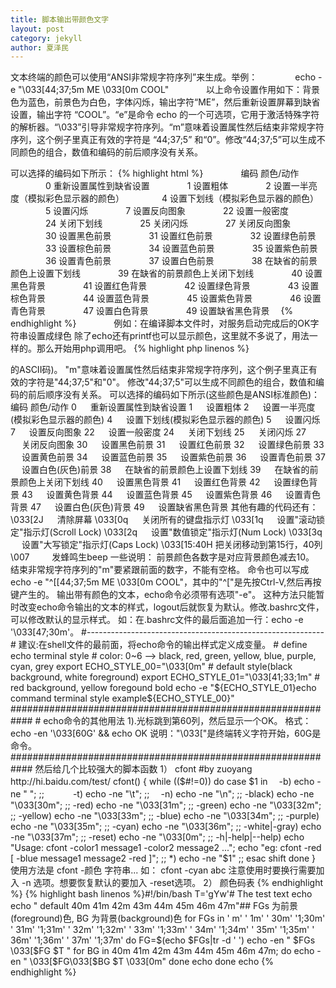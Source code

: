 ```yaml
---
title: 脚本输出带颜色文字
layout: post
category: jekyll
author: 夏泽民
---
```

文本终端的颜色可以使用“ANSI非常规字符序列”来生成。举例： 
　　　　echo -e "\033[44;37;5m ME \033[0m COOL" 
　　　　以上命令设置作用如下：背景色为蓝色，前景色为白色，字体闪烁，输出字符“ME”，然后重新设置屏幕到缺省设置，输出字符 “COOL”。“e”是命令 echo 的一个可选项，它用于激活特殊字符的解析器。“\033”引导非常规字符序列。“m”意味着设置属性然后结束非常规字符序列，这个例子里真正有效的字符是 “44;37;5” 和“0”。修改“44;37;5”可以生成不同颜色的组合，数值和编码的前后顺序没有关系。 
<!-- more -->
可以选择的编码如下所示：
{% highlight html %} 
　　　　编码 颜色/动作 
　　　　0 重新设置属性到缺省设置 
　　　　1 设置粗体 
　　　　2 设置一半亮度（模拟彩色显示器的颜色） 
　　　　4 设置下划线（模拟彩色显示器的颜色） 
　　　　5 设置闪烁 
　　　　7 设置反向图象 
　　　　22 设置一般密度 
　　　　24 关闭下划线 
　　　　25 关闭闪烁 
　　　　27 关闭反向图象 
　　　　30 设置黑色前景 
　　　　31 设置红色前景 
　　　　32 设置绿色前景 
　　　　33 设置棕色前景 
　　　　34 设置蓝色前景 
　　　　35 设置紫色前景 
　　　　36 设置青色前景 
　　　　37 设置白色前景 
　　　　38 在缺省的前景颜色上设置下划线 
　　　　39 在缺省的前景颜色上关闭下划线 
　　　　40 设置黑色背景 
　　　　41 设置红色背景 
　　　　42 设置绿色背景 
　　　　43 设置棕色背景 
　　　　44 设置蓝色背景 
　　　　45 设置紫色背景 
　　　　46 设置青色背景 
　　　　47 设置白色背景 
　　　　49 设置缺省黑色背景 
　{% endhighlight %}
　　　　例如：在编译脚本文件时，对服务启动完成后的OK字符串设置成绿色
除了echo还有printf也可以显示颜色，这里就不多说了，用法一样的。那么开始用php调用吧。
{% highlight php linenos %}
<?php  
function color_a(&$string) {  
$cmd="echo -ne \"\033[31m".$string." \033[0m\n\"";  
$a=exec($cmd);  
print "$a"."\n";  
}  
function color_b(&$string) {  
$cmd="printf \"\033[01;40;32m".$string."\033[0m\n\"";  
$a=exec($cmd);  
print "$a"."\n";  
}  
$string="aaaaaaaaaaaa";  
color_a($string);  
color_b($string);
{% endhighlight%}
{% highlight bash linenos %}
功能说明：显示文字。
语 　 法：echo [-ne][字符串] / echo [--help][--version]
补充说明：echo会将输入的字符串送往标准输出。输出的字符串间以空白字符隔开, 并在最后加上换行号。
参 　 数：    
-n 不要在最后自动换行    
-e 打开反斜杠ESC转义。
若字符串中出现以下字符，则特别加以处理，而不会将它当成一般文字输出：           
\a 发出警告声；           
\b 删除前一个字符；           
\c 最后不加上换行符号；           
\f 换行但光标仍旧停留在原来的位置；           
\n 换行且光标移至行首；           
\r 光标移至行首，但不换行；           
\t 插入tab；           
\v 与\f相同；           
\\ 插入\字符；           
\nnn 插入nnn（八进制）所代表的ASCII字符；    
-E 取消反斜杠ESC转义 (默认)    
-help 显示帮助
    -version 显示版本信息
############################################################ #
echo输出颜色文本 echo命令改变样式，以输出不同颜色的文本，必须有 -e 选项(开启echo中的转义)。
文本终端的显示颜色可以使用“ANSI非常规字符序列”来生成。
例如：echo -e "\033[44;37;5m ME\033[0m COOL"
解释："\033[44;37;5m ME "设置背景为蓝色，前景为白色，闪烁光标，输出字符“ME”；      
"\033[0m COOL"重新设置屏幕到缺省设置，输出字符 “COOL”。      
"e"是命令echo的一个可选项，它用于激活特殊字符的解析器。
"\033"引导非常规字符序列(即"\033["表示终端转义字符开始，
"\033"即退出键<ESC>的ASCII码)。
"m"意味着设置属性然后结束非常规字符序列，这个例子里真正有效的字符是"44;37;5"和"0"。
修改"44;37;5"可以生成不同颜色的组合，数值和编码的前后顺序没有关系。     
    可以选择的编码如下所示(这些颜色是ANSI标准颜色)：           编码          颜色/动作          
0      　     重新设置属性到缺省设置          
1     　      设置粗体          
2     　      设置一半亮度(模拟彩色显示器的颜色)          
4     　      设置下划线(模拟彩色显示器的颜色)          
5     　      设置闪烁          
7     　      设置反向图象          
22    　      设置一般密度          
24    　      关闭下划线          
25     　     关闭闪烁          
27     　     关闭反向图象          
30      　    设置黑色前景          
31   　       设置红色前景          
32   　       设置绿色前景          
33   　       设置黄色前景          
34   　       设置蓝色前景          
35    　      设置紫色前景          
36     　     设置青色前景          
37    　      设置白色(灰色)前景          
38      　    在缺省的前景颜色上设置下划线          
39      　    在缺省的前景颜色上关闭下划线          
40      　    设置黑色背景          
41      　    设置红色背景          
42     　     设置绿色背景          
43     　     设置黄色背景          
44     　     设置蓝色背景          
45     　     设置紫色背景          
46     　     设置青色背景          
47      　    设置白色(灰色)背景          
49      　    设置缺省黑色背景    
其他有趣的代码还有：         
\033[2J  　   清除屏幕          
\033[0q  　   关闭所有的键盘指示灯          
\033[1q 　    设置"滚动锁定"指示灯(Scroll Lock)          
\033[2q 　    设置"数值锁定"指示灯(Num Lock)          
\033[3q 　    设置"大写锁定"指示灯(Caps Lock)          
\033[15:40H   把关闭移动到第15行，40列          
\007  　　    发蜂鸣生beep
一些说明：     前景颜色各数字是对应背景颜色减去10。     结束非常规字符序列的"m"要紧跟前面的数字，不能有空格。    
命令也可以写成echo -e "^[[44;37;5m ME \033[0m COOL"，其中的"^["是先按Ctrl-V,然后再按<ESC>键产生的。
    输出带有颜色的文本，echo命令必须带有选项"-e"。
这种方法只能暂时改变echo命令输出的文本的样式，logout后就恢复为默认。修改.bashrc文件，可以修改默认的显示样式。 如：在.bashrc文件的最后面追加一行：echo -e '\033[47;30m'。
#----------------------------------------------------------- #
建议:在shell文件的最前面，将echo命令的输出样式定义成变量。    
# define echo terminal style    
# color: 0~6 --> black, red, green, yellow, blue, purple, cyan, grey    
export ECHO_STYLE_00="\033[0m"       
# default style(black background, white foreground)    
export ECHO_STYLE_01="\033[41;33;1m" 
# red background, yellow foregound bold    
echo -e "${ECHO_STYLE_01}echo command terminal style example${ECHO_STYLE_00}"
############################################################ #
echo命令的其他用法
1).光标跳到第60列，然后显示一个OK。    
格式：echo -en '\033[60G' && echo OK    
说明："\033["是终端转义字符开始，60G是命令。
############################################################
然后给几个比较强大的脚本函数 1） cfont #by zuoyang http://hi.baidu.com/test/
cfont()
{ while (($#!=0))
do         case $1 in                
　-b)                         echo -ne " ";                 ;;                
　　　-t)                         echo -ne "\t";                 ;;                
　-n)     echo -ne "\n";                 ;;                
              -black)                         echo -ne "\033[30m";                 ;;                
              -red)                         echo -ne "\033[31m";                 ;;                
              -green)                         echo -ne "\033[32m";                 ;;                
              -yellow)                         echo -ne "\033[33m";                 ;;                
              -blue)                         echo -ne "\033[34m";                 ;;                
              -purple)                         echo -ne "\033[35m";                 ;;                
              -cyan)                         echo -ne "\033[36m";                 ;;                
              -white|-gray) echo -ne "\033[37m";                 ;;                
               -reset)                         echo -ne "\033[0m";                 ;;                
              -h|-help|--help)                         echo "Usage: cfont -color1 message1 -color2 message2 ...";                        
                   echo "eg:       cfont -red [ -blue message1 message2 -red ]";                 ;;                
               *)                 echo -ne "$1"                 ;;        
esac        
shift
done }
使用方法是 cfont -颜色 字符串...
如： cfont -cyan abc
注意使用时要换行需要加入 -n 选项。想要恢复默认的要加入 -reset选项。
2） 颜色码表
{% endhighlight %}
{% highlight bash linenos %}#!/bin/bash T='gYw'# The test text
echo
echo "        default 40m     41m     42m     43m     44m     45m     46m 47m"## FGs 为前景(foreground)色, BG 为背景(background)色
for FGs in '    m' '   1m' ' 30m' '1;30m' ' 31m' '1;31m' ' 32m' '1;32m' ' 33m' '1;33m' ' 34m' '1;34m' ' 35m' '1;35m' ' 36m' '1;36m' ' 37m' '1;37m'        
do         FG=$(echo $FGs|tr -d ' ')        
             echo -en " $FGs \033[$FG $T "        
             for BG in 40m 41m 42m 43m 44m 45m 46m 47m;                
             do                 echo -en " \033[$FG\033[$BG $T \033[0m"        
           done        
echo
done
echo
{% endhighlight %}